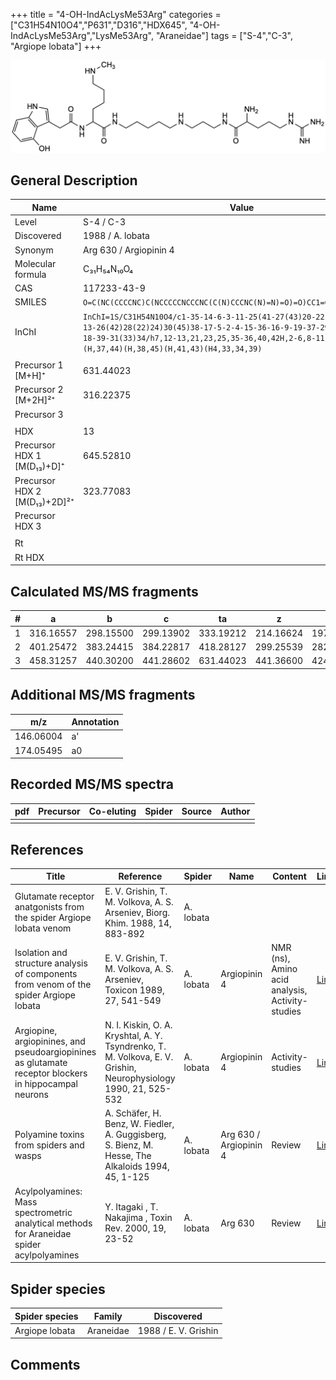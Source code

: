 +++
title = "4-OH-IndAcLysMe53Arg"
categories = ["C31H54N10O4","P631","D316","HDX645",
"4-OH-IndAcLysMe53Arg","LysMe53Arg",
"Araneidae"]
tags = ["S-4","C-3",
"Argiope lobata"]
+++

![](/img/4-OH-IndAcLysMe53Arg.png)

## General Description

| Name                         | Value                  |
|------------------------------|------------------------|
| Level                        | S-4 / C-3              |
| Discovered                   | 1988 / A. lobata       |
| Synonym                      | Arg 630 / Argiopinin 4 |
| Molecular formula            | C₃₁H₅₄N₁₀O₄            |
| CAS                          | 117233-43-9            |
| SMILES | `O=C(NC(CCCCNC)C(NCCCCCNCCCNC(C(N)CCCNC(N)=N)=O)=O)CC1=CNC2=C1C(O)=CC=C2`  |
| InChI  | `InChI=1S/C31H54N10O4/c1-35-14-6-3-11-25(41-27(43)20-22-21-40-24-12-7-13-26(42)28(22)24)30(45)38-17-5-2-4-15-36-16-9-19-37-29(44)23(32)10-8-18-39-31(33)34/h7,12-13,21,23,25,35-36,40,42H,2-6,8-11,14-20,32H2,1H3,(H,37,44)(H,38,45)(H,41,43)(H4,33,34,39)`  |
|                              |                        |
| Precursor 1 [M+H]⁺           | 631.44023              |
| Precursor 2 [M+2H]²⁺         | 316.22375              |
| Precursor 3                  |                        |
|                              |                        |
| HDX                          | 13                     |
| Precursor HDX 1 [M(D₁₃)+D]⁺   | 645.52810              |
| Precursor HDX 2 [M(D₁₃)+2D]²⁺ | 323.77083              |
| Precursor HDX 3              |                        |
|                              |                        |
| Rt                           |                        |
| Rt HDX                       |                        |

## Calculated MS/MS fragments

| # | a         | b         | c         | ta        | z         | y         | tz        |
|---|-----------|-----------|-----------|-----------|-----------|-----------|-----------|
| 1 | 316.16557 | 298.15500 | 299.13902 | 333.19212 | 214.16624 | 197.13969 | 231.19279 |
| 2 | 401.25472 | 383.24415 | 384.22817 | 418.28127 | 299.25539 | 282.22884 | 316.28194 |
| 3 | 458.31257 | 440.30200 | 441.28602 | 631.44023 | 441.36600 | 424.33945 | 458.39255 |

## Additional MS/MS fragments

| m/z       | Annotation |
|-----------|------------|
| 146.06004    | a'   |
| 174.05495    | a0   |

## Recorded MS/MS spectra

| pdf | Precursor | Co-eluting | Spider | Source | Author |
|-----|-----------|------------|--------|--------|--------|
|     |           |            |        |        |        |

## References

| Title                                                                                                 | Reference                                                                                                       | Spider    | Name                   | Content                                         | Link                                                                        |
|-------------------------------------------------------------------------------------------------------|-----------------------------------------------------------------------------------------------------------------|-----------|------------------------|-------------------------------------------------|-----------------------------------------------------------------------------|
| Glutamate receptor anatgonists from the spider Argiope lobata venom                                   | E. V. Grishin, T. M. Volkova, A. S. Arseniev, Biorg. Khim. 1988, 14, 883-892                                    | A. lobata |                        |                                                 |                                                                 |
| Isolation and structure analysis of components from venom of the spider Argiope lobata                | E. V. Grishin, T. M. Volkova, A. S. Arseniev, Toxicon 1989, 27, 541-549                                         | A. lobata | Argiopinin 4           | NMR (ns), Amino acid analysis, Activity-studies | [Link](https://www.sciencedirect.com/science/article/pii/0041010189901153)  |
| Argiopine, argiopinines, and pseudoargiopinines as glutamate receptor blockers in hippocampal neurons | N. I. Kiskin, O. A. Kryshtal, A. Y. Tsyndrenko, T. M. Volkova, E. V. Grishin, Neurophysiology 1990, 21, 525-532 | A. lobata | Argiopinin 4           | Activity-studies                                | [Link](https://link.springer.com/article/10.1007/BF01051949)                |
| Polyamine toxins from spiders and wasps                                                               | A. Schäfer, H. Benz, W. Fiedler, A. Guggisberg, S. Bienz, M. Hesse, The Alkaloids 1994, 45, 1-125               | A. lobata | Arg 630 / Argiopinin 4 | Review                                          | [Link](https://www.sciencedirect.com/science/article/pii/S009995980860276X) |
| Acylpolyamines: Mass spectrometric analytical methods for Araneidae spider acylpolyamines             | Y. Itagaki , T. Nakajima , Toxin Rev. 2000, 19, 23-52                                                           | A. lobata | Arg 630                | Review                                          | [Link](https://www.tandfonline.com/doi/abs/10.1081/TXR-100100314)           |

## Spider species

| Spider species | Family    | Discovered           |
|----------------|-----------|----------------------|
| Argiope lobata | Araneidae | 1988 / E. V. Grishin |

## Comments